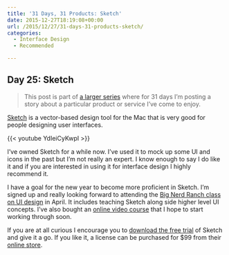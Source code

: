 ```yaml
---
title: '31 Days, 31 Products: Sketch'
date: 2015-12-27T18:19:08+00:00
url: /2015/12/27/31-days-31-products-sketch/
categories:
  - Interface Design
  - Recommended

---
```

## Day 25: Sketch

> This post is part of [a larger series][1] where for 31 days I&#8217;m posting a story about a particular product or service I&#8217;ve come to enjoy.

[Sketch][2] is a vector-based design tool for the Mac that is very good for people designing user interfaces.

{{< youtube YdIeiCyKwpI >}}

I&#8217;ve owned Sketch for a while now. I&#8217;ve used it to mock up some UI and icons in the past but I&#8217;m not really an expert. I know enough to say I do like it and if you are interested in using it for interface design I highly recommend it.

I have a goal for the new year to become more proficient in Sketch. I&#8217;m signed up and really looking forward to attending the [Big Nerd Ranch class on UI design][3] in April. It includes teaching Sketch along side higher level UI concepts. I&#8217;ve also bought an [online video course][4] that I hope to start working through soon.

If you are at all curious I encourage you to [download the free trial][5] of Sketch and give it a go. If you like it, a license can be purchased for $99 from their [online store][6].

 [1]: http://mikezornek.com/2015/11/24/31-days-31-products-launch-post/
 [2]: https://www.sketchapp.com/
 [3]: https://training.bignerdranch.com/classes/ios-mobile-design-with-sketch
 [4]: https://www.udemy.com/the-complete-design-course/learn/#/discussions
 [5]: https://www.sketchapp.com/static/download/sketch.zip
 [6]: https://www.sketchapp.com/store/